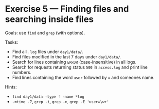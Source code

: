 # Exercise 5 — Finding files and searching inside files

Goals: use `find` and `grep` (with options).

Tasks:
- Find all `.log` files under `day1/data/`.
- Find files modified in the last 7 days under `day1/data/`.
- Search for lines containing `ERROR` (case-insensitive) in all logs.
- Search for requests returning status `500` in `access.log` and print line numbers.
- Find lines containing the word `user` followed by `=` and someones name.

Hints:
- `find day1/data -type f -name *log`
- `-mtime -7`, `grep -i`, `grep -n`, `grep -E 'user=\w+'`
